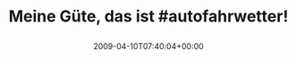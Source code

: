 ---
retweeted: false
source: <a href="http://twitter.com" rel="nofollow">Twitter Web Client</a>
entities:
  hashtags:
  - text: autofahrwetter
    indices:
    - '20'
    - '35'
  symbols: []
  user_mentions: []
  urls: []
display_text_range:
- '0'
- '36'
favorite_count: '0'
id_str: '1489178465'
truncated: false
retweet_count: '0'
id: '1489178465'
created_at: Fri Apr 10 07:40:04 +0000 2009
favorited: false
full_text: 'Meine Güte, das ist #autofahrwetter!'
lang: de
tags:
- autofahrwetter
- pesos/twitter
date: '2009-04-10T07:40:04+00:00'
src: https://twitter.com/bascht/status/1489178465
original_url: https://twitter.com/bascht/status/1489178465
type: twitter_tweet
text: 'Meine Güte, das ist #autofahrwetter!'
title: 'Meine Güte, das ist #autofahrwetter!

  '

---